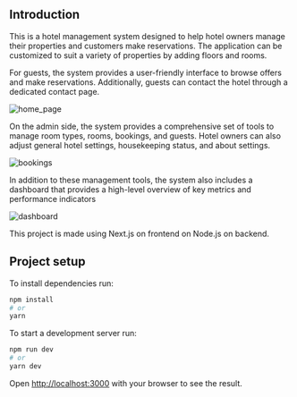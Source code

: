 ## Introduction
This is a hotel management system designed to help hotel owners manage their properties and customers make reservations. The application can be customized to suit a variety of properties by adding floors and rooms.

For guests, the system provides a user-friendly interface to browse offers and make reservations. Additionally, guests can contact the hotel through a dedicated contact page.

![home_page](vscode-local:/c%3A/Users/Admin/Downloads/home_page.png)

On the admin side, the system provides a comprehensive set of tools to manage room types, rooms, bookings, and guests. Hotel owners can also adjust general hotel settings, housekeeping status, and about settings.

![bookings](vscode-local:/c%3A/Users/Admin/Downloads/bookings.png)

In addition to these management tools, the system also includes a dashboard that provides a high-level overview of key metrics and performance indicators

![dashboard](vscode-local:/c%3A/Users/Admin/Downloads/admin_panel_dashboard.png)

This project is made using Next.js on frontend on Node.js on backend.

## Project setup
To install dependencies run:
```bash
npm install
# or
yarn
```

To start a development server run:
```bash
npm run dev
# or
yarn dev
```

Open [http://localhost:3000](http://localhost:3000) with your browser to see the result.
